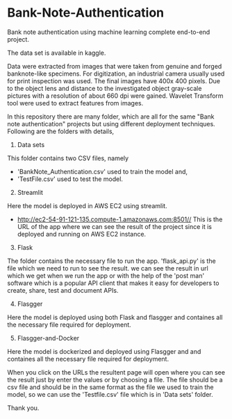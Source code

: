 # Bank-Note-Authentication
Bank note authentication using machine learning complete end-to-end project.

The data set is available in kaggle.

Data were extracted from images that were taken from genuine and forged banknote-like specimens. For digitization, an industrial camera usually used for print inspection was used. The final images have 400x 400 pixels. Due to the object lens and distance to the investigated object gray-scale pictures with a resolution of about 660 dpi were gained. Wavelet Transform tool were used to extract features from images.

In this repository there are many folder, which are all for the same "Bank note authentication" projects but using different deployment techniques. Following are the folders with details,

1. Data sets

This folder contains two CSV files, namely 
 * 'BankNote_Authentication.csv' used to train the model and,
 * 'TestFile.csv' used to test the model.
 
 2. Streamlit

Here the model is deployed in AWS EC2 using streamlit.</br>
* http://ec2-54-91-121-135.compute-1.amazonaws.com:8501// This is the URL of the app where we can see the result of the project since it is deployed and running on AWS EC2 instance.

3. Flask
 
The folder contains the necessary file to run the app. 'flask_api.py' is the file which we need to run to see the result. we can see the result in url which we get when we run the app or with the help of the 'post man' software which is a popular API client that makes it easy for developers to create, share, test and document APIs.

4. Flasgger

Here the model is deployed using both Flask and flasgger and containes all the necessary file required for deployment.

5. Flasgger-and-Docker

Here the model is dockerized and deployed using Flasgger and and containes all the necessary file required for deployment.


When you click on the URLs the resultent page will open where you can see the result just by enter the values or by choosing a file. The file should be a csv file and should be in the same format as the file we used to train the model, so we can use the 'Testfile.csv' file which is in 'Data sets' folder.

Thank you.
